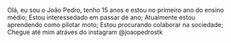 Olá, eu sou o João Pedro, tenho 15 anos e estou no primeiro ano do ensino médio;
Estou interessedado em passar de ano;
Atualmente estou aprendendo como pilotar moto;
Estou procurando colaborar na sociedade;
Chegue até mim atráves do instagram @joaopedrostk
